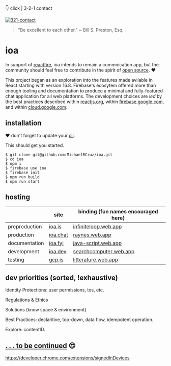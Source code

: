 👇 click | 3-2-1 contact

[![321-contact](https://img.youtube.com/vi/KNAshOj1Lzk/0.jpg)](https://youtu.be/KNAshOj1Lzk)

> "Be excellent to each other." ~ Bill S. Preston, Esq.

# **ioa**

In support of [reactfire](https://github.com/FirebaseExtended/reactfire), ioa intends to remain a commnication app, but the community should feel free to contribute in the spirit of [open source](https://opensource.org). ❤️

This project began as an exploration into the features made avilable in React starting with version 16.8. Firebase's ecosytem offered more than enough tooling and documentation to produce a minimal and fully-featured chat application for all web platforms. The development choices are _led_ by the best practices described within [reactjs.org](https://reactjs.org), within [firebase.google.com](https://firebase.google.com), and within [cloud.google.com](https://cloud.google.com).

## **installation**

❤️ don't forget to update your [cli](https://firebase.google.com/docs/cli).

This should get you started.

```
$ git clone git@github.com:MichaelRCruz/ioa.git
$ cd ioa
$ npm i
$ firebase use ioa
$ firebase init
$ npm run build
$ npm run start
```

## **hosting**


|         | site                         | binding (fun names encouraged here)                                                    |
| ------- | ---------------------------- | ---------------------------------------------------------- |
| preproduction | [ioa.is](https://ioa.is)     | [infiniteloop.web.app](https://infiniteloop.web.app)       |
| production    | [ioa.chat](https://ioa.chat) | [raynes.web.app](https://raynes.web.app)                   |
| documentation     | [ioa.fyi](https://ioa.fyi)   | [java-script.web.app](https://java-script.web.app)         |
| development     | [ioa.dev](https://ioa.dev)   | [searchcomputer.web.app](https://searchcomputer.web.app)   |
| testing    | [gcp.is](https://gcp.is)     | [litterature.web.app](https://litterature.web.app)         |

## **dev priorities (sorted, !exhaustive)**

Identity Protections: user permissions, tos, etc.

Regulations & Ethics

Solutions (know space & environment)

Best Practices: declaritive, top-down, data flow, idempotent operation.

Explore: contentID.

## **[. . . to be continued](https://youtu.be/61m7GBMp1I8) 😍**

https://developer.chrome.com/extensions/signedInDevices